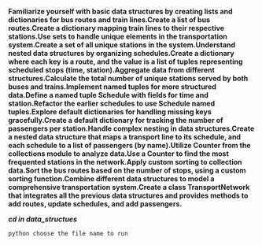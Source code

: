 **Familiarize yourself with basic data structures by creating lists and dictionaries for bus routes and train lines.Create a list of bus routes.Create a dictionary mapping train lines to their respective stations.Use sets to handle unique elements in the transportation system.Create a set of all unique stations in the system.Understand nested data structures by organizing schedules.Create a dictionary where each key is a route, and the value is a list of tuples representing scheduled stops (time, station).Aggregate data from different structures.Calculate the total number of unique stations served by both buses and trains.Implement named tuples for more structured data.Define a named tuple Schedule with fields for time and station.Refactor the earlier schedules to use Schedule named tuples.Explore default dictionaries for handling missing keys gracefully.Create a default dictionary for tracking the number of passengers per station.Handle complex nesting in data structures.Create a nested data structure that maps a transport line to its schedule, and each schedule to a list of passengers (by name).Utilize Counter from the collections module to analyze data.Use a Counter to find the most frequented stations in the network.Apply custom sorting to collection data.Sort the bus routes based on the number of stops, using a custom sorting function.Combine different data structures to model a comprehensive transportation system.Create a class TransportNetwork that integrates all the previous data structures and provides methods to add routes, update schedules, and add passengers.**


***cd in data_structues*** 

```
python choose the file name to run 
```